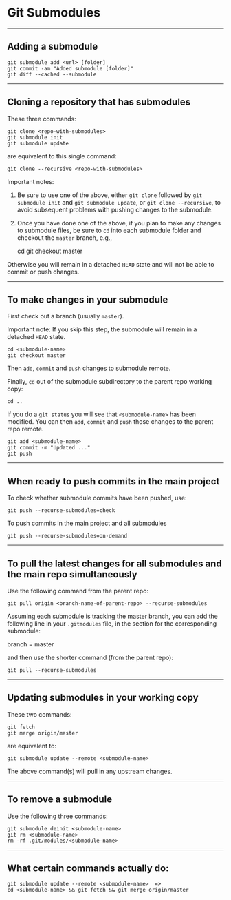 # Git Submodules

----------------------------------------------------------------
## Adding a submodule

    git submodule add <url> [folder]
    git commit -am "Added submodule [folder]"
    git diff --cached --submodule

----------------------------------------------------------------
## Cloning a repository that has submodules

These three commands:

    git clone <repo-with-submodules>
    git submodule init
    git submodule update

are equivalent to this single command:

    git clone --recursive <repo-with-submodules>

Important notes:

1. Be sure to use one of the above, either `git clone` followed
   by `git submodule init` and `git submodule update`, or
   `git clone --recursive`, to avoid subsequent problems with
   pushing changes to the submodule.

2. Once you have done one of the above, if you plan to make any
   changes to submodule files, be sure to `cd` into each submodule
   folder and checkout the `master` branch, e.g.,

    cd <submodule-folder>
    git checkout master

Otherwise you will remain in a detached `HEAD` state and will
not be able to commit or push changes.

----------------------------------------------------------------
## To make changes in your submodule

First check out a branch (usually `master`).

Important note: If you skip this step, the submodule will remain
in a detached `HEAD` state.

    cd <submodule-name>
    git checkout master

Then `add`, `commit` and `push` changes to submodule remote.

Finally, `cd` out of the submodule subdirectory to the parent
repo working copy:

    cd ..

If you do a `git status` you will see that `<submodule-name>` has
been modified. You can then `add`, `commit` and `push` those
changes to the parent repo remote.

    git add <submodule-name>
    git commit -m "Updated ..."
    git push

----------------------------------------------------------------
## When ready to push commits in the main project

To check whether submodule commits have been pushed, use:

    git push --recurse-submodules=check

To push commits in the main project and all submodules

    git push --recurse-submodules=on-demand

----------------------------------------------------------------
## To pull the latest changes for all submodules and the main repo simultaneously

Use the following command from the parent repo:

    git pull origin <branch-name-of-parent-repo> --recurse-submodules

Assuming each submodule is tracking the master branch, you can add
the following line in your `.gitmodules` file, in the section for
the corresponding submodule:

  branch = master

and then use the shorter command (from the parent repo):

    git pull --recurse-submodules

----------------------------------------------------------------
## Updating submodules in your working copy

These two commands:

    git fetch
    git merge origin/master

are equivalent to:

    git submodule update --remote <submodule-name>

The above command(s) will pull in any upstream changes.

----------------------------------------------------------------
## To remove a submodule

Use the following three commands:

    git submodule deinit <submodule-name>
    git rm <submodule-name>
    rm -rf .git/modules/<submodule-name>

----------------------------------------------------------------
## What certain commands actually do:

    git submodule update --remote <submodule-name>  =>
    cd <submodule-name> && git fetch && git merge origin/master
